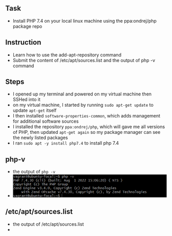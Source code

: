 ## Task 
- Install PHP 7.4 on your local linux machine using the ppa:ondrej/php package repo 

## Instruction 
- Learn how to use the add-apt-repository command
- Submit the content of /etc/apt/sources.list and the output of php -v command 

## Steps
- I opened up my terminal and powered on my virtual machine then SSHed into it 
- on my virtual machine, I started by running `sudo apt-get update` to update `apt-get` itself 
- I then installed `software-properties-common`, which adds management for additional software sources 
- I installed the repository `ppa:ondrej/php`, which will gave me all versions of PHP, then updated `apt-get again` so my package manager can see the newly listed packages 
- I ran `sudo apt -y install php7.4` to install php 7.4 

## php-v 
- the output of `php -v` 
- ![php -v](https://github.com/Venustrapflyyy/altschool-cloud-exercises/blob/main/exercise%20four/php-v.png)

## /etc/apt/sources.list
- the output of /etc/apt/sources.list 
- 
